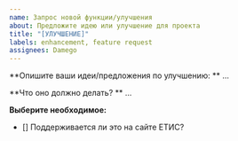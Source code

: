 ```yaml
---
name: Запрос новой функции/улучшения
about: Предложите идею или улучшение для проекта
title: "[УЛУЧШЕНИЕ]"
labels: enhancement, feature request
assignees: Damego
---
```


**Опишите ваши идеи/предложения по улучшению: **
...

**Что оно должно делать? **
...

**Выберите необходимое:**

- [] Поддерживается ли это на сайте ЕТИС?
